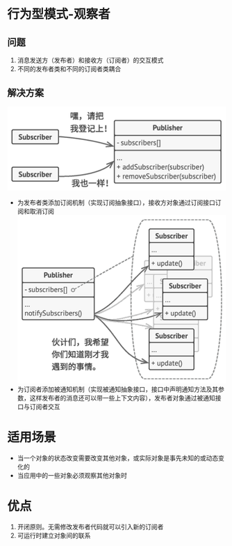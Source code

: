 # 行为型模式-观察者
## 问题
1. 消息发送方（发布者）和接收方（订阅者）的交互模式
2. 不同的发布者类和不同的订阅者类耦合
## 解决方案
![订阅机制](pics/35_Observer_subscription_mechanism.png)
- 为发布者类添加订阅机制（实现订阅抽象接口），接收方对象通过订阅接口订阅和取消订阅
![被通知机制](pics/35_Observer_notification_mechanism.png)
- 为订阅者添加被通知机制（实现被通知抽象接口，接口中声明通知方法及其参数，这样发布者的消息还可以带一些上下文内容），发布者对象通过被通知接口与订阅者交互
# 适用场景
- 当一个对象的状态改变需要改变其他对象，或实际对象是事先未知的或动态变化的
- 当应用中的一些对象必须观察其他对象时
# 优点
1. 开闭原则。无需修改发布者代码就可以引入新的订阅者
2. 可运行时建立对象间的联系
